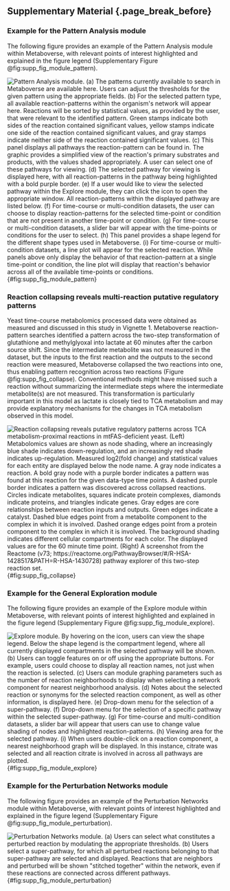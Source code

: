 ## Supplementary Material {.page_break_before}

### Example for the Pattern Analysis module
The following figure provides an example of the Pattern Analysis module within Metaboverse, with relevant points of interest highlighted and explained in the figure legend (Supplementary Figure @fig:supp_fig_module_pattern).

![
  **Pattern Analysis module.**
  (a) The patterns currently available to search in Metaboverse are available here. Users can adjust the thresholds for the given pattern using the appropriate fields. (b) For the selected pattern type, all available reaction-patterns within the organism's network will appear here. Reactions will be sorted by statistical values, as provided by the user, that were relevant to the identified pattern. Green stamps indicate both sides of the reaction contained significant values, yellow stamps indicate one side of the reaction contained significant values, and gray stamps indicate neither side of the reaction contained significant values. (c) This panel displays all pathways the reaction-pattern can be found in. The graphic provides a simplified view of the reaction's primary substrates and products, with the values shaded appropriately. A user can select one of these pathways for viewing. (d) The selected pathway for viewing is displayed here, with all reaction-patterns in the pathway being highlighted with a bold purple border. (e) If a user would like to view the selected pathway within the Explore module, they can click the icon to open the appropriate window. All reaction-patterns within the displayed pathway are listed below. (f) For time-course or multi-condition datasets, the user can choose to display reaction-patterns for the selected time-point or condition that are not present in another time-point or condition. (g) For time-course or multi-condition datasets, a slider bar will appear with the time-points or conditions for the user to select. (h) This panel provides a shape legend for the different shape types used in Metaboverse. (i) For time-course or multi-condition datasets, a line plot will appear for the selected reaction. While panels above only display the behavior of that reaction-pattern at a single time-point or condition, the line plot will display that reaction's behavior across all of the available time-points or conditions.
](./content/figures/pattern_module.png "Square image"){#fig:supp_fig_module_pattern}

### Reaction collapsing reveals multi-reaction putative regulatory patterns
Yeast time-course metabolomics processed data were obtained as measured and discussed in this study in Vignette 1. Metaboverse reaction-pattern searches identified a pattern across the two-step transformation of glutathione and methylglyoxal into lactate at 60 minutes after the carbon source shift. Since the intermediate metabolite was not measured in the dataset, but the inputs to the first reaction and the outputs to the second reaction were measured, Metaboverse collapsed the two reactions into one, thus enabling pattern recognition across two reactions (Figure @fig:supp_fig_collapse). Conventional methods might have missed such a reaction without summarizing the intermediate steps where the intermediate metabolite(s) are not measured. This transformation is particularly important in this model as lactate is closely tied to TCA metabolism and may provide explanatory mechanisms for the changes in TCA metabolism observed in this model.

![
  **Reaction collapsing reveals putative regulatory patterns across TCA metabolism-proximal reactions in mtFAS-deficient yeast.**
  (Left) Metabolomics values are shown as node shading, where an increasingly blue shade indicates down-regulation, and an increasingly red shade indicates up-regulation. Measured log<sub>2</sub>(fold change) and statistical values for each entity are displayed below the node name. A gray node indicates a reaction. A bold gray node with a purple border indicates a pattern was found at this reaction for the given data-type time points. A dashed purple border indicates a pattern was discovered across collapsed reactions. Circles indicate metabolites, squares indicate protein complexes, diamonds indicate proteins, and triangles indicate genes. Gray edges are core relationships between reaction inputs and outputs. Green edges indicate a catalyst. Dashed blue edges point from a metabolite component to the complex in which it is involved. Dashed orange edges point from a protein component to the complex in which it is involved. The background shading indicates different cellular compartments for each color. The displayed values are for the 60 minute time point. (Right) A screenshot from the Reactome (v73; https://reactome.org/PathwayBrowser/#/R-HSA-1428517&PATH=R-HSA-1430728) pathway explorer of this two-step reaction set.
](./content/figures/supp_fig_collapse.png "Square image"){#fig:supp_fig_collapse}

### Example for the General Exploration module
The following figure provides an example of the Explore module within Metaboverse, with relevant points of interest highlighted and explained in the figure legend (Supplementary Figure @fig:supp_fig_module_explore).

![
  **Explore module.**
  By hovering on the icon, users can view the shape legend. Below the shape legend is the compartment legend, where all currently displayed compartments in the selected pathway will be shown. (b) Users can toggle features on or off using the appropriate buttons. For example, users could choose to display all reaction names, not just when the reaction is selected. (c) Users can module graphing parameters such as the number of reaction neighborhoods to display when selecting a network component for nearest neighborhood analysis. (d) Notes about the selected reaction or synonyms for the selected reaction component, as well as other information, is displayed here. (e) Drop-down menu for the selection of a super-pathway. (f) Drop-down menu for the selection of a specific pathway within the selected super-pathway. (g) For time-course and multi-condition datasets, a slider bar will appear that users can use to change value shading of nodes and highlighted reaction-patterns. (h) Viewing area for the selected pathway. (i) When users double-click on a reaction component, a nearest neighborhood graph will be displayed. In this instance, citrate was selected and all reaction citrate is involved in across all pathways are plotted.
](./content/figures/module_explore.png "Square image"){#fig:supp_fig_module_explore}

### Example for the Perturbation Networks module
The following figure provides an example of the Perturbation Networks module within Metaboverse, with relevant points of interest highlighted and explained in the figure legend (Supplementary Figure @fig:supp_fig_module_perturbation).

![
  **Perturbation Networks module.**
  (a) Users can select what constitutes a perturbed reaction by modulating the appropriate thresholds. (b) Users select a super-pathway, for which all perturbed reactions belonging to that super-pathway are selected and displayed. Reactions that are neighbors and perturbed will be shown "stitched together" within the network, even if these reactions are connected across different pathways.
](./content/figures/module_perturbation.png "Square image"){#fig:supp_fig_module_perturbation}
